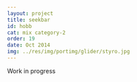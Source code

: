 ```yaml
---
layout: project
title: seekbar
id: hobb
cat: mix category-2
order: 19
date: Oct 2014
img: ../res/img/portimg/glider/styro.jpg
---
```


Work in progress